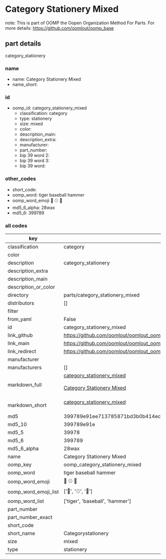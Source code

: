 # Category Stationery Mixed  

note: This is part of OOMP the Oopen Organization Method For Parts. For more details: https://github.com/oomlout/oomp_base

##  part details
  



category_stationery



### name
* name: Category Stationery Mixed
* name_short: 
### id
* oomp_id: category_stationery_mixed
  * classification: category
  * type: stationery
  * size: mixed
  * color: 
  * description_main: 
  * description_extra: 
  * manufacturer: 
  * part_number: 
  * bip 39 word 2: 
  * bip 39 word 3: 
  * bip 39 word: 

### other_codes
* short_code: 
* oomp_word: tiger baseball hammer
* oomp_word_emoji :tiger: :baseball: :hammer:
* md5_6_alpha: 28wax
* md5_6: 399789









### all codes 
| key | value |  
| --- | --- |  
| classification | category |  
| color |  |  
| description | category_stationery |  
| description_extra |  |  
| description_main |  |  
| description_or_color |   |  
| directory | parts/category_stationery_mixed |  
| distributors | [] |  
| filter |  |  
| from_yaml | False |  
| id | category_stationery_mixed |  
| link_github | https://github.com/oomlout/oomlout_oomp_version_1_messy/tree/main/parts/category_stationery_mixed |  
| link_main | https://github.com/oomlout/oomlout_oomp_version_1_messy/tree/main/parts/category_stationery_mixed |  
| link_redirect | https://github.com/oomlout/oomlout_oomp_version_1_messy/tree/main/parts/category_stationery_mixed |  
| manufacturer |  |  
| manufacturers | [] |  
| markdown_full | [category_stationery_mixed](none)<br>[](none)<br>[Category Stationery Mixed](none)<br><br> |  
| markdown_short | [category_stationery_mixed](none)<br><br> |  
| md5 | 399789e91ee713785871bd3b0b414ec5 |  
| md5_10 | 399789e91e |  
| md5_5 | 39978 |  
| md5_6 | 399789 |  
| md5_6_alpha | 28wax |  
| name | Category Stationery Mixed |  
| oomp_key | oomp_category_stationery_mixed |  
| oomp_word | tiger baseball hammer |  
| oomp_word_emoji | :tiger: :baseball: :hammer: |  
| oomp_word_emoji_list | [':tiger:', ':baseball:', ':hammer:'] |  
| oomp_word_list | ['tiger', 'baseball', 'hammer'] |  
| part_number |  |  
| part_number_exact |  |  
| short_code |  |  
| short_name | Categorystationery |  
| size | mixed |  
| type | stationery |  

